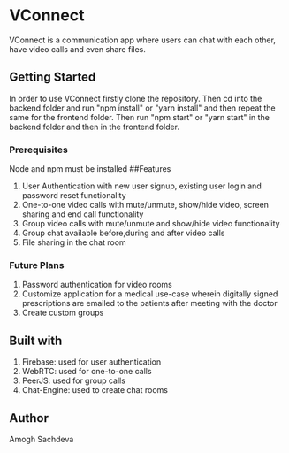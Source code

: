 # VConnect
VConnect is a communication app where users can chat with each other, have video calls and even share files.
## Getting Started
In order to use VConnect firstly clone the repository. Then cd into the backend folder and run "npm install" or "yarn install" and then repeat the same for the frontend folder.
Then run "npm start" or "yarn start" in the backend folder and then in the frontend folder.
### Prerequisites
Node and npm must be installed
##Features 
1) User Authentication with new user signup, existing user login and password reset functionality
2) One-to-one video calls with mute/unmute, show/hide video, screen sharing and end call functionality
3) Group video calls with mute/unmute and show/hide video functionality
4) Group chat available before,during and after video calls
5) File sharing in the chat room
### Future Plans
1) Password authentication for video rooms
2) Customize application for a medical use-case wherein digitally signed prescriptions are emailed to the patients after meeting with the doctor
3) Create custom groups
## Built with
1) Firebase: used for user authentication
2) WebRTC: used for one-to-one calls
3) PeerJS: used for group calls
4) Chat-Engine: used to create chat rooms
## Author
Amogh Sachdeva


